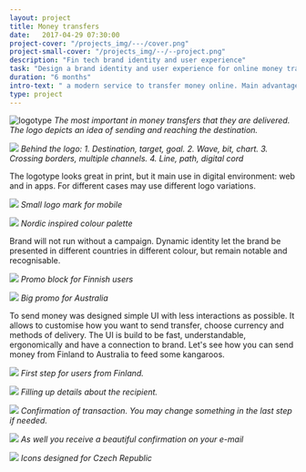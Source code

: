 ```yaml
---
layout: project
title: Money transfers
date:   2017-04-29 07:30:00
project-cover: "/projects_img/---/cover.png"
project-small-cover: "/projects_img/--/--project.png"
description: "Fin tech brand identity and user experience"
task: "Design a brand identity and user experience for online money transfers."
duration: "6 months"
intro-text: " a modern service to transfer money online. Main advantages are speed and different ways how you can send and receive money. For example, you may make a bank transfer that can be received in another country by cash delivered to your doorstep. Besides digital identity, I have been working on user interfaces and user experience for sending money for the web and mobile pages."
type: project
---
```


<span class="logo">![ logotype](/projects_img/-/logo.svg)</span>
<span class="p-center">*The most important in money transfers that they are delivered. The logo depicts an idea of sending and reaching the destination.*</span>


<span class="p800">![](/projects_img/-/behind_brand.png)</span>
<span class="p-center">*Behind the logo: 1. Destination,
target, goal. 	2. Wave, bit, chart. 	3. Crossing borders, multiple channels. 	4. Line, path, digital cord*</span>

<span class="p-text">The logotype looks great in print, but it main use in digital environment: web and in apps. For different cases may use different logo variations.</span>

<span class="p800">![](/projects_img/-/phone.png)</span>
<span class="p-center">*Small logo mark for mobile*</span>

<span class="p800">![](/projects_img/-/colour.png)</span>
<span class="p-center">*Nordic inspired colour palette*</span>

<span class="p-text">Brand will not run without a campaign. Dynamic identity let the brand be presented in different countries in different colour, but remain notable and recognisable.<span>

<span class="p800">![](/projects_img/-/ad.png)</span>
<span class="p-center">*Promo block for Finnish users*</span>

<span class="p800">![](/projects_img/-/big_ad.png)</span>
<span class="p-center">*Big promo for Australia*</span>

<span class="p-text">To send money was designed simple UI with less interactions as possible. It allows to customise how you want to send transfer, choose currency and methods of delivery. The UI is build to be fast, understandable, ergonomically and have a connection to brand. Let's see how you can send money from Finland to Australia to feed some kangaroos.<span>

<span class="p800 pshadow">![](/projects_img/-/Starting_screen.png)</span>
<span class="p-center">*First step for users from Finland.*</span>

<span class="p800 pshadow">![](/projects_img/-/details.png)</span>
<span class="p-center">*Filling up details about the recipient.*</span>

<span class="p800 pshadow">![](/projects_img/-/last.png)</span>
<span class="p-center">*Confirmation of transaction. You may change something in the last step if needed.*</span>

<span class="p500">![](/projects_img/-/e-mail.png)</span>
<span class="p-center">*As well you receive a beautiful confirmation on your e-mail*</span>

<span class="p400">![](/projects_img/-/financial-icons.png)</span>
<span class="p-center">*Icons designed for Czech Republic*</span>


